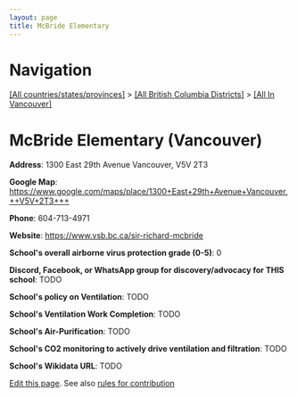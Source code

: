```yaml
---
layout: page
title: McBride Elementary
---
```

# Navigation

[[All countries/states/provinces]](../../..) > [[All British Columbia Districts]](../..) > [[All In Vancouver]](..)

# McBride Elementary (Vancouver)

**Address**: 1300 East 29th Avenue Vancouver,  V5V 2T3

**Google Map**: <https://www.google.com/maps/place/1300+East+29th+Avenue+Vancouver,++V5V+2T3+++>

**Phone**: 604-713-4971

**Website**: <https://www.vsb.bc.ca/sir-richard-mcbride>

**School's overall airborne virus protection grade (0-5)**: 0

**Discord, Facebook, or WhatsApp group for discovery/advocacy for THIS school**: TODO

**School's policy on Ventilation**: TODO

**School's Ventilation Work Completion**: TODO

**School's Air-Purification**: TODO

**School's CO2 monitoring to actively drive ventilation and filtration**: TODO

**School's Wikidata URL**: TODO


[Edit this page](https://github.com/ventilate-schools/BC/edit/main/././Vancouver/McBride_Elementary.md). See also [rules for contribution](../../../contribution-rules/)